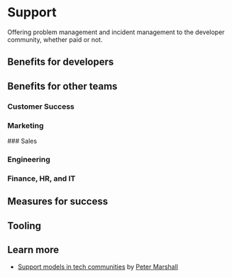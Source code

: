 # Support

Offering problem management and incident management to the developer community, whether paid or not.

## Benefits for developers

## Benefits for other teams

### Customer Success

### Marketing

### Sales

### Engineering

### Finance, HR, and IT

## Measures for success

## Tooling

## Learn more

* [Support models in tech communities](https://pmio.hashnode.dev/support-models-in-tech-communities) by [Peter Marshall](https://www.linkedin.com/in/petermarshallio/)